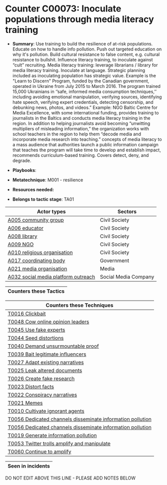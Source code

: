 # Counter C00073: Inoculate populations through media literacy training

* **Summary**: Use training to build the resilience of at-risk populations. Educate on how to handle info pollution. Push out targeted education on why it's pollution.  Build cultural resistance to false content, e.g. cultural resistance to bullshit.  Influence literacy training, to inoculate against “cult” recruiting.  Media literacy training: leverage librarians / library for media literacy training. Inoculate at language.   Strategic planning included as inoculating population has strategic value. Example is the "Learn to Discern" Program, funded by the Canadian government, operated in Ukraine from July 2015 to March 2016. The program trained 15,000 Ukrainians in ‘’safe, informed media consumption techniques,’’ including avoiding emotional manipulation, verifying sources, identifying hate speech, verifying expert credentials, detecting censorship, and debunking news, photos, and videos.”  Example: NGO Baltic Centre for Media Excellence, with some international funding, provides training to journalists in the Baltics and conducts media literacy training in the region. In addition to helping journalists avoid becoming “unwitting multipliers of misleading information,” the organization works with school teachers in the region to help them “decode media and incorporate media research into teaching.” concepts of media literacy to a mass audience that authorities launch a public information campaign that teaches the program will take time to develop and establish impact, recommends curriculum-based training.  Covers detect, deny, and degrade. 

* **Playbooks**: 

* **Metatechnique**: M001 - resilience

* **Resources needed:** 

* **Belongs to tactic stage**: TA01


| Actor types | Sectors |
| ----------- | ------- |
| [A005 community group](../actortypes/A005.md) | Civil Society |
| [A006 educator](../actortypes/A006.md) | Civil Society |
| [A008 library](../actortypes/A008.md) | Civil Society |
| [A009 NGO](../actortypes/A009.md) | Civil Society |
| [A010 religious organisation ](../actortypes/A010.md) | Civil Society |
| [A017 coordinating body](../actortypes/A017.md) | Government |
| [A021 media organisation](../actortypes/A021.md) | Media |
| [A032 social media platform outreach ](../actortypes/A032.md) | Social Media Company |



| Counters these Tactics |
| ---------------------- |



| Counters these Techniques |
| ------------------------- |
| [T0016 Clickbait](../techniques/T0016.md) |
| [T0048 Cow online opinion leaders](../techniques/T0048.md) |
| [T0045 Use fake experts](../techniques/T0045.md) |
| [T0044 Seed distortions](../techniques/T0044.md) |
| [T0040 Demand unsurmountable proof](../techniques/T0040.md) |
| [T0039 Bait legitimate influencers](../techniques/T0039.md) |
| [T0027 Adapt existing narratives](../techniques/T0027.md) |
| [T0025 Leak altered documents](../techniques/T0025.md) |
| [T0026 Create fake research](../techniques/T0026.md) |
| [T0023 Distort facts](../techniques/T0023.md) |
| [T0022 Conspiracy narratives](../techniques/T0022.md) |
| [T0021 Memes](../techniques/T0021.md) |
| [T0010 Cultivate ignorant agents](../techniques/T0010.md) |
| [T0056 Dedicated channels disseminate information pollution](../techniques/T0056.md) |
| [T0056 Dedicated channels disseminate information pollution](../techniques/T0056.md) |
| [T0019 Generate information pollution](../techniques/T0019.md) |
| [T0053 Twitter trolls amplify and manipulate](../techniques/T0053.md) |
| [T0060 Continue to amplify](../techniques/T0060.md) |



| Seen in incidents |
| ----------------- |


DO NOT EDIT ABOVE THIS LINE - PLEASE ADD NOTES BELOW